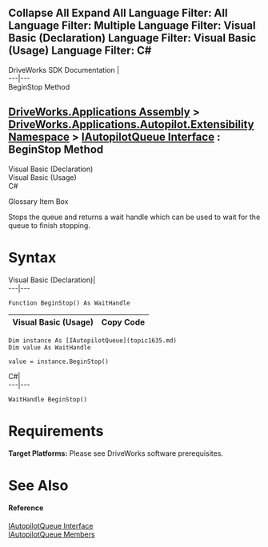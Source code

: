 Collapse All Expand All Language Filter: All  Language Filter: Multiple  Language Filter: Visual Basic (Declaration) Language Filter: Visual Basic (Usage) Language Filter: C#  
---  
DriveWorks SDK Documentation  |   
---|---  
BeginStop Method   
  
[DriveWorks.Applications Assembly](topic13.md) > [DriveWorks.Applications.Autopilot.Extensibility Namespace](topic1633.md) > [IAutopilotQueue Interface](topic1635.md) : BeginStop Method  
---  
  
Visual Basic (Declaration)    
Visual Basic (Usage)    
C# 

Glossary Item Box

Stops the queue and returns a wait handle which can be used to wait for the queue to finish stopping. 

# Syntax

Visual Basic (Declaration)|   
---|---  
      
    
    Function BeginStop() As WaitHandle  
  
Visual Basic (Usage)| Copy Code  
---|---  
      
    
    Dim instance As [IAutopilotQueue](topic1635.md)
    Dim value As WaitHandle
     
    value = instance.BeginStop()  
  
C#|   
---|---  
      
    
    WaitHandle BeginStop()  
  
# Requirements

**Target Platforms:** Please see DriveWorks software prerequisites.

# See Also

#### Reference

[IAutopilotQueue Interface](topic1635.md)   
[IAutopilotQueue Members](topic1636.md)


